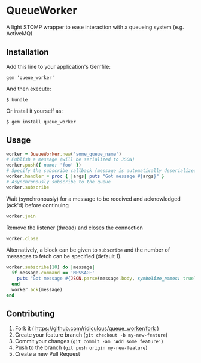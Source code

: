 # QueueWorker

A light STOMP wrapper to ease interaction with a queueing system (e.g. ActiveMQ)

## Installation

Add this line to your application's Gemfile:

    gem 'queue_worker'

And then execute:

    $ bundle

Or install it yourself as:

    $ gem install queue_worker

## Usage
```ruby
worker = QueueWorker.new('some_queue_name')
# Publish a message (will be serialized to JSON)
worker.push({ name: 'foo' }) 
# Specify the subscribe callback (message is automatically deserialized and ack'd)
worker.handler = proc { |args| puts "Got message #{args}" }
# Asynchronously subscribe to the queue
worker.subscribe 
```
Wait (synchronously) for a message to be received and acknowledged (ack'd) before continuing    
```ruby
worker.join
```
Remove the listener (thread) and closes the connection
```ruby
worker.close
```
Alternatively, a block can be given to `subscribe` and the number of messages to fetch can be specified (default 1).
```ruby
worker.subscribe(10) do |message|
  if message.command == 'MESSAGE'
    puts "Got message #{JSON.parse(message.body, symbolize_names: true)}"
  end
  worker.ack(message)
end
```
## Contributing

1. Fork it ( https://github.com/ridiculous/queue_worker/fork )
2. Create your feature branch (`git checkout -b my-new-feature`)
3. Commit your changes (`git commit -am 'Add some feature'`)
4. Push to the branch (`git push origin my-new-feature`)
5. Create a new Pull Request
